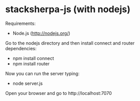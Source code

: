 stacksherpa-js (with nodejs)
==============

Requirements:

* Node.js (http://nodejs.org/)

Go to the nodejs directory and then install connect and router dependencies:

* npm install connect
* npm install router

Now you can run the server typing:

* node server.js

Open your browser and go to http://localhost:7070